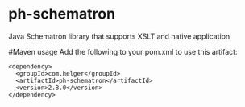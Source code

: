 ph-schematron
=============

Java Schematron library that supports XSLT and native application


#Maven usage
Add the following to your pom.xml to use this artifact:
```
<dependency>
  <groupId>com.helger</groupId>
  <artifactId>ph-schematron</artifactId>
  <version>2.8.0</version>
</dependency>
```
